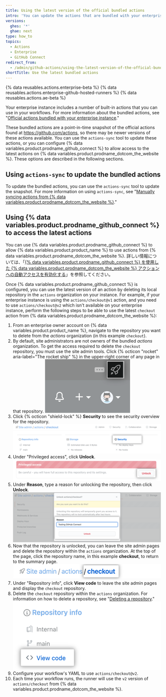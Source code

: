 ```yaml
---
title: Using the latest version of the official bundled actions
intro: 'You can update the actions that are bundled with your enterprise, or use actions directly from {% data variables.product.prodname_dotcom_the_website %}.'
versions:
  ghes: '*'
  ghae: next
type: how_to
topics:
  - Actions
  - Enterprise
  - GitHub Connect
redirect_from:
  - /admin/github-actions/using-the-latest-version-of-the-official-bundled-actions
shortTitle: Use the latest bundled actions
---
```


{% data reusables.actions.enterprise-beta %}
{% data reusables.actions.enterprise-github-hosted-runners %}
{% data reusables.actions.ae-beta %}

Your enterprise instance includes a number of built-in actions that you can use in your workflows. For more information about the bundled actions, see "[Official actions bundled with your enterprise instance](/admin/github-actions/about-using-actions-in-your-enterprise#official-actions-bundled-with-your-enterprise-instance)."

These bundled actions are a point-in-time snapshot of the official actions found at https://github.com/actions, so there may be newer versions of these actions available. You can use the `actions-sync` tool to update these actions, or you can configure {% data variables.product.prodname_github_connect %} to allow access to the latest actions on {% data variables.product.prodname_dotcom_the_website %}. These options are described in the following sections.

## Using `actions-sync` to update the bundled actions

To update the bundled actions, you can use the `actions-sync` tool to update the snapshot. For more information on using `actions-sync`, see "[Manually syncing actions from {% data variables.product.prodname_dotcom_the_website %}](/admin/github-actions/manually-syncing-actions-from-githubcom)."

## Using {% data variables.product.prodname_github_connect %} to access the latest actions

You can use {% data variables.product.prodname_github_connect %} to allow {% data variables.product.product_name %} to use actions from {% data variables.product.prodname_dotcom_the_website %}. 詳しい情報については、「[{% data variables.product.prodname_github_connect %} を使用した {% data variables.product.prodname_dotcom_the_website %} アクションへの自動アクセスを有効化する](/admin/github-actions/enabling-automatic-access-to-githubcom-actions-using-github-connect)」を参照してください。

Once {% data variables.product.prodname_github_connect %} is configured, you can use the latest version of an action by deleting its local repository in the `actions` organization on your instance. For example, if your enterprise instance is using the `actions/checkout@v1` action, and you need to use `actions/checkout@v2` which isn't available on your enterprise instance, perform the following steps to be able to use the latest `checkout` action from {% data variables.product.prodname_dotcom_the_website %}:

1. From an enterprise owner account on {% data variables.product.product_name %}, navigate to the repository you want to delete from the *actions* organization (in this example `checkout`).
1. By default, site administrators are not owners of the bundled *actions* organization. To get the access required to delete the `checkout` repository, you must use the site admin tools. Click {% octicon "rocket" aria-label="The rocket ship" %} in the upper-right corner of any page in that repository. ![サイトアドミン設定にアクセスするための宇宙船のアイコン](/assets/images/enterprise/site-admin-settings/access-new-settings.png)
1. Click {% octicon "shield-lock" %} **Security** to see the security overview for the repository. ![Security header the repository](/assets/images/enterprise/site-admin-settings/access-repo-security-info.png)
1. Under "Privileged access", click **Unlock**. ![Unlock button](/assets/images/enterprise/site-admin-settings/unlock-priviledged-repo-access.png)
1. Under **Reason**, type a reason for unlocking the repository, then click **Unlock**. ![Confirmation dialog](/assets/images/enterprise/site-admin-settings/confirm-unlock-repo-access.png)
1. Now that the repository is unlocked, you can leave the site admin pages and delete the repository within the `actions` organization. At the top of the page, click the repository name, in this example **checkout**, to return to the summary page. ![Repository name link](/assets/images/enterprise/site-admin-settings/display-repository-admin-summary.png)
1. Under "Repository info", click **View code** to leave the site admin pages and display the `checkout` repository.
1. Delete the `checkout` repository within the `actions` organization. For information on how to delete a repository, see "[Deleting a repository](/github/administering-a-repository/deleting-a-repository)." ![View code link](/assets/images/enterprise/site-admin-settings/exit-admin-page-for-repository.png)
1. Configure your workflow's YAML to use `actions/checkout@v2`.
1. Each time your workflow runs, the runner will use the `v2` version of `actions/checkout` from {% data variables.product.prodname_dotcom_the_website %}.
